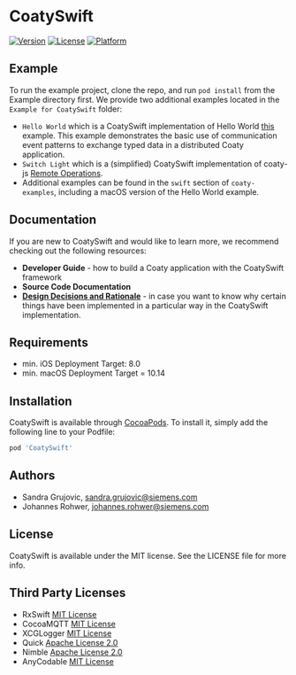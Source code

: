 # CoatySwift

[![Version](https://img.shields.io/cocoapods/v/CoatySwift.svg?style=flat)](https://cocoapods.org/pods/CoatySwift)
[![License](https://img.shields.io/cocoapods/l/CoatySwift.svg?style=flat)](https://cocoapods.org/pods/CoatySwift)
[![Platform](https://img.shields.io/cocoapods/p/CoatySwift.svg?style=flat)](https://cocoapods.org/pods/CoatySwift)

## Example

To run the example project, clone the repo, and run `pod install` from the Example directory first. We provide two additional examples located in the `Example for CoatySwift` folder:

- `Hello World` which is a CoatySwift implementation of Hello World [this](https://github.com/coatyio/coaty-examples/tree/master/hello-world/js) example. This example demonstrates the basic use of communication event patterns to exchange typed data in a distributed Coaty application.
- `Switch Light` which is a (simplified) CoatySwift implementation of coaty-js [Remote Operations](https://github.com/coatyio/coaty-examples/tree/master/remote-operations/js).
- Additional examples can be found in the `swift` section of `coaty-examples`, including a macOS version of the Hello World example.

## Documentation

If you are new to CoatySwift and would like to learn more, we recommend checking out the following resources:

- __Developer Guide__ - how to build a Coaty application with the CoatySwift framework
- __Source Code Documentation__
- __[Design Decisions and Rationale](docs/CoatySwiftInternals.md)__ - in case you want to know why certain things have been implemented in a particular way in the CoatySwift implementation. 

## Requirements

- min. iOS Deployment Target:  8.0
- min. macOS Deployment Target = 10.14

## Installation

CoatySwift is available through [CocoaPods](https://cocoapods.org). To install
it, simply add the following line to your Podfile:

```ruby
pod 'CoatySwift'
```

## Authors

- Sandra Grujovic, sandra.grujovic@siemens.com
- Johannes Rohwer, johannes.rohwer@siemens.com

## License

CoatySwift is available under the MIT license. See the LICENSE file for more info.

## Third Party Licenses

- RxSwift [MIT License](https://github.com/ReactiveX/RxSwift/blob/master/LICENSE.md)
- CocoaMQTT [MIT License](https://github.com/emqtt/CocoaMQTT/blob/master/LICENSE)
- XCGLogger [MIT License](https://github.com/DaveWoodCom/XCGLogger/blob/master/LICENSE.txt)
- Quick [Apache License 2.0](https://github.com/Quick/Quick/blob/master/LICENSE)
- Nimble [Apache License 2.0](https://github.com/Quick/Nimble/blob/master/LICENSE)
- AnyCodable [MIT License](https://github.com/Flight-School/AnyCodable/blob/master/LICENSE.md)
